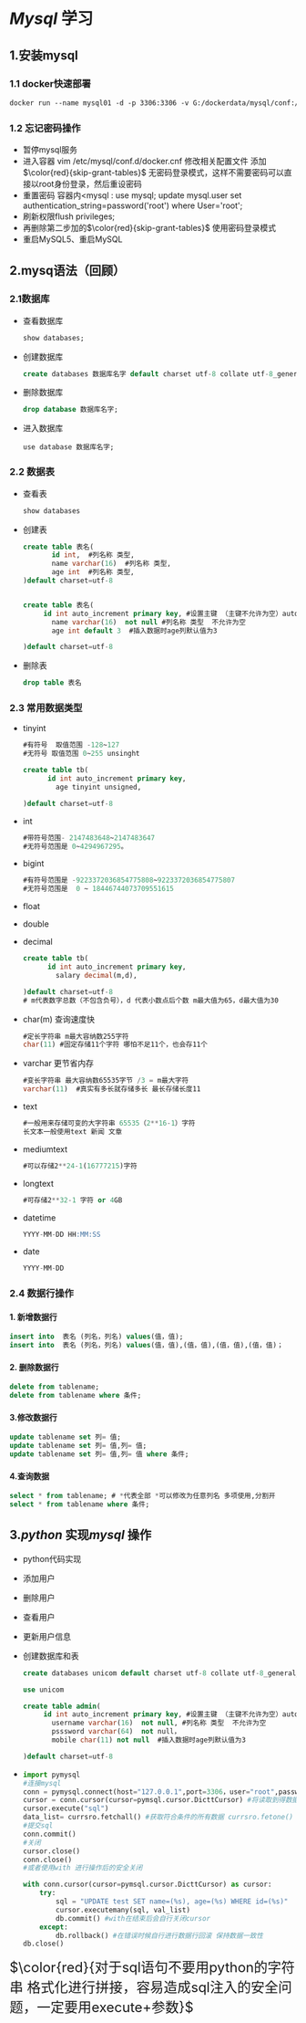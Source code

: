 #  *Mysql*  学习

## 1.安装mysql

### 1.1 docker快速部署

~~~dockerfile
docker run --name mysql01 -d -p 3306:3306 -v G:/dockerdata/mysql/conf:/etc/mysql/conf.d -v G:/dockerdata/mysql/data:/var/lib/mysql -v G:/dockerdata/mysql/logs:/etc/mysql/logs -e MYSQL_ROOT_PASSWORD=123456 -d mysql:5.7 
~~~

### 1.2 忘记密码操作

+ 暂停mysql服务
+  进入容器  vim /etc/mysql/conf.d/docker.cnf 修改相关配置文件 添加$\color{red}{skip-grant-tables}$ 无密码登录模式，这样不需要密码可以直接以root身份登录，然后重设密码
+  重置密码 容器内<mysql : use mysql; update mysql.user set authentication_string=password('root') where User='root';
+ 刷新权限flush privileges;
+ 再删除第二步加的$\color{red}{skip-grant-tables}$  使用密码登录模式
+ 重启MySQL5、重启MySQL

## 2.mysq语法（回顾）

### 2.1数据库

+ 查看数据库

  ```sql
  show databases;
  ```

+ 创建数据库

  ```sql
  create databases 数据库名字 default charset utf-8 collate utf-8_general_ci;
  ```

+ 删除数据库

  ```sql
  drop database 数据库名字;
  ```

+ 进入数据库

  ```
  use database 数据库名字;
  ```

### 2.2 数据表

+ 查看表

  ```sql
  show databases
  ```


+ 创建表

  ```sql
  create table 表名(
         id int,  #列名称 类型,
         name varchar(16)  #列名称 类型,
         age int  #列名称 类型,
  )default charset=utf-8
  
  
  create table 表名(
  	   id int auto_increment primary key, #设置主键 （主键不允许为空）auto 为自加关键字
         name varchar(16)  not null #列名称 类型  不允许为空
         age int default 3  #插入数据时age列默认值为3  
  
  )default charset=utf-8  
  ```

+ 删除表

  ```sql
  drop table 表名
  ```



### 2.3 常用数据类型

+ tinyint

  ```sql
  #有符号  取值范围 -128~127
  #无符号 取值范围 0~255 unsinght
  
  create table tb(
      	id int auto_increment primary key,
          age tinyint unsigned, 
  
  )default charset=utf-8
  
  ```

+ int

  ```sql
  #带符号范围- 2147483648~2147483647
  #无符号范围是 0~4294967295。
  ```

  

+ bigint

  ```sql
  #有符号范围是 -9223372036854775808~9223372036854775807
  #无符号范围是  0 ~ 18446744073709551615
  ```

+  float

+ double

+ decimal

  ```sql
  create table tb(
      	id int auto_increment primary key,
          salary decimal(m,d), 
  
  )default charset=utf-8
  # m代表数字总数（不包含负号），d 代表小数点后个数 m最大值为65，d最大值为30
  ```

+ char(m) 查询速度快

  ```sql
  #定长字符串 m最大容纳数255字符
  char(11) #固定存储11个字符 哪怕不足11个，也会存11个
  ```

+ varchar 更节省内存

  ```sql
  #变长字符串 最大容纳数65535字节 /3 = m最大字符
  varchar(11)  #真实有多长就存储多长 最长存储长度11
  ```

+ text

  ```sql
  #一般用来存储可变的大字符串 65535（2**16-1）字符
  长文本一般使用text 新闻 文章
  ```

+ mediumtext

  ```sql
  #可以存储2**24-1(16777215)字符
  ```

+ longtext

  ```sql
  #可存储2**32-1 字符 or 4GB
  ```

+ datetime

  ```sql
  YYYY-MM-DD HH:MM:SS
  ```

+ date

  ```sql
  YYYY-MM-DD
  ```


### 2.4 数据行操作

#### 1. 新增数据行

```sql
insert into  表名 (列名，列名) values(值，值);
insert into  表名 (列名，列名) values(值，值),(值，值),(值，值),(值，值)；

```

#### 2. 删除数据行

```sql
delete from tablename;
delete from tablename where 条件;
```

#### 3.修改数据行

```sql
update tablename set 列= 值;
update tablename set 列= 值,列= 值;
update tablename set 列= 值,列= 值 where 条件;
```

#### 4.查询数据

```sql
select * from tablename; # *代表全部 *可以修改为任意列名 多项使用,分割开
select * from tablename where 条件;
```

## 3.*python* 实现*mysql* 操作 

+  python代码实现
  + 添加用户
  + 删除用户
  + 查看用户
  + 更新用户信息

+ 创建数据库和表

  ```SQL
  create databases unicom default charset utf-8 collate utf-8_general_ci;
  
  use unicom
  
  create table admin(
  	   id int auto_increment primary key, #设置主键 （主键不允许为空）auto 为自加关键字
         username varchar(16)  not null, #列名称 类型  不允许为空
         psssword varchar(64)  not null，
         mobile char(11) not null  #插入数据时age列默认值为3  
  
  )default charset=utf-8  
  ```

+ ```python
  import pymysql
  #连接mysql 
  conn = pymysql.connect(host="127.0.0.1",port=3306，user="root",password="123456")
  cursor = conn.cursor(cursor=pymsql.cursor.DicttCursor) #将读取到得数据设置为字典类型
  cursor.execute("sql")
  data_list= currsro.fetchall() #获取符合条件的所有数据 currsro.fetone() 只获取一条数据
  #提交sql
  conn.commit()
  #关闭
  cursor.close()
  conn.close()
  #或者使用with 进行操作后的安全关闭
  
  with conn.cursor(cursor=pymsql.cursor.DicttCursor) as cursor:
      try:
          sql = "UPDATE test SET name=(%s), age=(%s) WHERE id=(%s)"
          cursor.executemany(sql, val_list)
          db.commit() #with在结束后会自行关闭cursor
      except:
          db.rollback() #在错误时候自行进行数据行回滚 保持数据一致性
  db.close()
  
  ```
  

<font size =5>$\color{red}{对于sql语句不要用python的字符串 格式化进行拼接，容易造成sql注入的安全问题，一定要用execute+参数}$ </font>

## 

